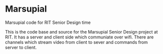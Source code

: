 Marsupial
=========

Marsupial code for RIT Senior Design time

This is the code base and source for the Marsupial Senior Design project at RIT. It has a server and client side which communiate over wifi. There are channels which stream video from client to sever and commands from server to client.
